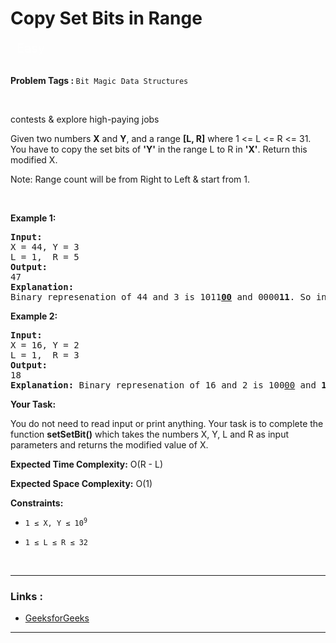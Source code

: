 
<!-- Heading -->
<h1> Copy Set Bits in Range

 </h1>


<p style="color : rgba(255, 255, 255, 0.65);padding-bottom: 0.25rem; padding-top: 0.25rem;    padding-left: 0.625rem; padding-right: 0.625rem; display:inline; font-size: 1.25rem">Easy</p>
</br>

</br>
<!-- Tags -->
<p><b>Problem Tags : </b>
<code>Bit Magic</code>&nbsp;&nbsp;<code>Data Structures</code></p>

</br>

<!-- Problem Statement -->
contests & explore high-paying jobs

Given two numbers **X** and **Y**, and a range **[L, R]** where 1 <= L <= R <= 31. You have to copy the set bits of **'Y'** in the range L to R in **'X'**. Return this modified X.

Note: Range count will be from Right to Left & start from 1.

<!-- line break -->
<p>&nbsp</p>

<!-- example 1 -->
<strong>Example 1:</strong>
<pre>
<strong>Input:</strong> 
X = 44, Y = 3 
L = 1,  R = 5
<strong>Output:</strong> 
47
<strong>Explanation:</strong> 
Binary represenation of 44 and 3 is 1011<u><b>00</u></b> and 0000<b>11</b>. So in the range 1 to 5 there are two set bits of 3 (1st & 2nd position). If those are set in 44 it will become 1011<u><b>11</b></u> which is 47.
</pre>

<!-- example 2 -->
<strong>Example 2:</strong>
<pre>
<strong>Input:</strong> 
X = 16, Y = 2
L = 1,  R = 3
<strong>Output:</strong> 
18
<strong>Explanation:</strong> Binary represenation of 16 and 2 is 100<u>00</u> and <b>10</b>. If the mentioned conditions are applied then 16 will become 100<u><b>10</b></u> which is 18
</pre>


<strong>Your Task:</strong>

You do not need to read input or print anything. Your task is to complete the function **setSetBit()** which takes the numbers X, Y, L and R as input parameters and returns the modified value of X.

**Expected Time Complexity:** O(R - L)

**Expected Space Complexity:** O(1)

<!-- constraints -->
<strong>Constraints:</strong>
- <p><code>1 ≤ X, Y ≤ 10<sup>9</sup></code></p>
- <p><code>1 ≤ L ≤ R ≤ 32</code></p>

<!-- line break -->
<p>&nbsp</p>


<!-- horizontal rule -->
<hr>


<!-- Links -->
<h3>Links :</h3>

- [GeeksforGeeks](https://practice.geeksforgeeks.org/problems/copy-set-bits-in-range0623/1)

<hr>